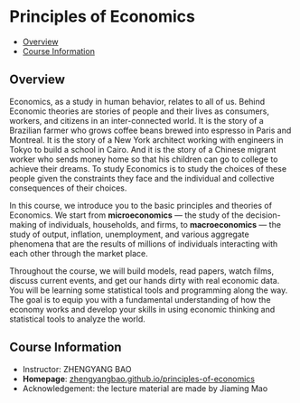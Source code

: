# Principles of Economics

<!-- TOC depthFrom:2 depthTo:6 withLinks:1 updateOnSave:1 orderedList:0 -->

- [Overview](#overview)
- [Course Information](#course-information)

<!-- /TOC -->

## Overview

Economics, as a study in human behavior, relates to all of us. Behind Economic theories are stories of people and their lives as consumers, workers, and citizens in an inter-connected world. It is the story of a Brazilian farmer who grows coffee beans brewed into espresso in Paris and Montreal. It is the story of a New York architect working with engineers in Tokyo to build a school in Cairo. And it is the story of a Chinese migrant worker who sends money home so that his children can go to college to achieve their dreams. To study Economics is to study the choices of these people given the constraints they face and the individual and collective consequences of their choices.

In this course, we introduce you to the basic principles and theories of Economics. We start from **microeconomics** &mdash; the study of the decision-making of individuals, households, and firms, to **macroeconomics** &mdash; the study of output, inflation, unemployment, and various aggregate phenomena that are the results of millions of individuals interacting with each other through the market place.

Throughout the course, we will build models, read papers, watch films, discuss current events, and get our hands dirty with real economic data. You will be learning some statistical tools and programming along the way. The goal is to equip you with a fundamental understanding of how the economy works and develop your skills in using economic thinking and statistical tools to analyze the world.

## Course Information

- Instructor: ZHENGYANG BAO
- **Homepage**: [zhengyangbao.github.io/principles-of-economics](http://zhengyangbao.github.io/principles-of-economics)
- Acknowledgement: the lecture material are made by Jiaming Mao
